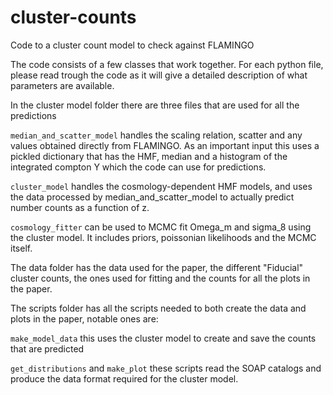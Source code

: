 # cluster-counts
Code to a cluster count model to check against FLAMINGO

The code consists of a few classes that work together. For each python file, please read trough the code as it will give a detailed description of what parameters are available.

In the cluster model folder there are three files that are used for all the predictions

`median_and_scatter_model` handles the scaling relation, scatter and any values obtained directly from FLAMINGO. As an important input this uses a pickled dictionary that has the HMF, median and a histogram of the integrated compton Y which the code can use for predictions.

`cluster_model` handles the cosmology-dependent HMF models, and uses the data processed by median_and_scatter_model to actually predict number counts as a function of z.

`cosmology_fitter` can be used to MCMC fit Omega_m and sigma_8 using the cluster model. It includes priors, poissonian likelihoods and the MCMC itself.

The data folder has the data used for the paper, the different "Fiducial" cluster counts, the ones used for fitting and the counts for all the plots in the paper.

The scripts folder has all the scripts needed to both create the data and plots in the paper, notable ones are:

`make_model_data` this uses the cluster model to create and save the counts that are predicted

`get_distributions` and `make_plot` these scripts read the SOAP catalogs and produce the data format required for the cluster model.
